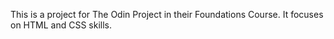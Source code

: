This is a project for The Odin Project in their Foundations Course. It focuses on HTML and CSS skills.